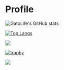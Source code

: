 # Profile

![GatoLife's GitHub stats](https://github-readme-stats.vercel.app/api?username=gatolife-creator&show_icons=true&theme=vue-dark)

[![Top Langs](https://github-readme-stats.vercel.app/api/top-langs/?username=gatolife-creator&layout=compact&theme=vue-dark)](https://github.com/anuraghazra/github-readme-stats)

<img
  src="https://cr-ss-service.azurewebsites.net/api/ScreenShot?widget=summary&username=gatolife-creator"
/>

[![trophy](https://github-profile-trophy.vercel.app/?username=gatolife-creator&theme=discord)](https://github.com/ryo-ma/github-profile-trophy)

[![](https://github-readme-streak-stats.herokuapp.com/?user=gatolife-creator&theme=dark)](https://github-readme-streak-stats.herokuapp.com/?user=gatolife-creator&theme=dark)

<br><br><br>
